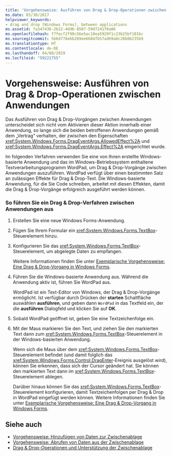 ```yaml
---
title: 'Vorgehensweise: Ausführen von Drag & Drop-Operationen zwischen Anwendungen'
ms.date: 03/30/2017
helpviewer_keywords:
- drag and drop [Windows Forms], between applications
ms.assetid: fa347436-2b12-4dd6-8507-59d7241f6a06
ms.openlocfilehash: f7fecf2f90c56e5ac10ea5929f1c23b25bf181bc
ms.sourcegitcommit: 5b6d778ebb269ee6684fb57ad69a8c28b06235b9
ms.translationtype: HT
ms.contentlocale: de-DE
ms.lasthandoff: 04/08/2019
ms.locfileid: "59221755"
---
```

# <a name="how-to-perform-drag-and-drop-operations-between-applications"></a>Vorgehensweise: Ausführen von Drag & Drop-Operationen zwischen Anwendungen
Das Ausführen von Drag &amp; Drop-Vorgängen zwischen Anwendungen unterscheidet sich nicht vom Aktivieren dieser Aktion innerhalb einer Anwendung, so lange sich die beiden betroffenen Anwendungen gemäß dem „Vertrag“ verhalten, der zwischen den Eigenschaften <xref:System.Windows.Forms.DragEventArgs.AllowedEffect%2A> und <xref:System.Windows.Forms.DragEventArgs.Effect%2A> eingerichtet wurde.  
  
 Im folgenden Verfahren verwenden Sie eine von Ihnen erstellte Windows-basierte Anwendung und das im Windows-Betriebssystem enthaltene Textverarbeitungsprogramm WordPad, um Drag &amp; Drop-Vorgänge zwischen Anwendungen auszuführen. WordPad verfügt über einen bestimmten Satz an zulässigen Effekte für Drag &amp; Drop-Text. Die Windows-basierte Anwendung, für die Sie Code schreiben, arbeitet mit diesen Effekten, damit die Drag &amp; Drop-Vorgänge erfolgreich ausgeführt werden können.  
  
### <a name="to-perform-a-drag-and-drop-procedure-between-applications"></a>So führen Sie ein Drag &amp; Drop-Verfahren zwischen Anwendungen aus  
  
1.  Erstellen Sie eine neue Windows Forms-Anwendung.  
  
2.  Fügen Sie Ihrem Formular ein <xref:System.Windows.Forms.TextBox>-Steuerelement hinzu.  
  
3.  Konfigurieren Sie das <xref:System.Windows.Forms.TextBox>-Steuerelement, um abgelegte Daten zu empfangen.  
  
     Weitere Informationen finden Sie unter [Exemplarische Vorgehensweise: Eine Drag & Drop-Vorgang in Windows Forms](walkthrough-performing-a-drag-and-drop-operation-in-windows-forms.md).  
  
4.  Führen Sie die Windows-basierte Anwendung aus. Während die Anwendung aktiv ist, führen Sie WordPad aus.  
  
     WordPad ist ein Text-Editor von Windows, der Drag & Drop-Vorgänge ermöglicht. Ist verfügbar durch Drücken der **starten** Schaltfläche auswählen **ausführen**, und geben dann `WordPad` in das Textfeld ein, der die **ausführen** Dialogfeld und klicken Sie auf **OK**.  
  
5.  Sobald WordPad geöffnet ist, geben Sie eine Textzeichenfolge ein.  
  
6.  Mit der Maus markieren Sie den Text, und ziehen Sie den markierten Text dann zum <xref:System.Windows.Forms.TextBox>-Steuerelement in der Windows-basierten Anwendung.  
  
     Wenn sich die Maus über dem <xref:System.Windows.Forms.TextBox>-Steuerelement befindet (und damit folglich das <xref:System.Windows.Forms.Control.DragEnter>-Ereignis ausgelöst wird), können Sie erkennen, dass sich der Cursor geändert hat. Sie können den markierten Text dann im <xref:System.Windows.Forms.TextBox>-Steuerelement ablegen.  
  
     Darüber hinaus können Sie das <xref:System.Windows.Forms.TextBox>-Steuerelement konfigurieren, damit Textzeichenfolgen per Drag &amp; Drop in WordPad eingefügt werden können. Weitere Informationen finden Sie unter [Exemplarische Vorgehensweise: Eine Drag & Drop-Vorgang in Windows Forms](walkthrough-performing-a-drag-and-drop-operation-in-windows-forms.md).  
  
## <a name="see-also"></a>Siehe auch

- [Vorgehensweise: Hinzufügen von Daten zur Zwischenablage](how-to-add-data-to-the-clipboard.md)
- [Vorgehensweise: Abrufen von Daten aus der Zwischenablage](how-to-retrieve-data-from-the-clipboard.md)
- [Drag &amp; Drop-Operationen und Unterstützung der Zwischenablage](drag-and-drop-operations-and-clipboard-support.md)
